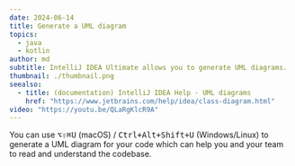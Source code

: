 ```yaml
---
date: 2024-06-14
title: Generate a UML diagram
topics:
  - java
  - kotlin
author: md
subtitle: IntelliJ IDEA Ultimate allows you to generate UML diagrams.
thumbnail: ./thumbnail.png
seealso:
  - title: (documentation) IntelliJ IDEA Help - UML diagrams
    href: "https://www.jetbrains.com/help/idea/class-diagram.html"
video: "https://youtu.be/QLaRgKlcR9A"
---
```


You can use <kbd>⌥⇧⌘U</kbd> (macOS) / <kbd>Ctrl+Alt+Shift+U</kbd> (Windows/Linux) to generate a UML diagram for your code which can help you and your team to read and understand the codebase.
